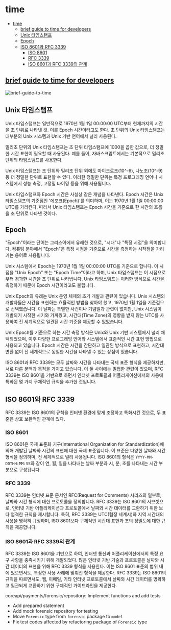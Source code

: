 # time

- [time](#time)
    - [brief guide to time for developers](#brief-guide-to-time-for-developers)
    - [Unix 타임스탬프](#unix-타임스탬프)
    - [Epoch](#epoch)
    - [ISO 8601와 RFC 3339](#iso-8601와-rfc-3339)
        - [ISO 8601](#iso-8601)
        - [RFC 3339](#rfc-3339)
        - [ISO 8601과 RFC 3339의 관계](#iso-8601과-rfc-3339의-관계)

## [brief guide to time for developers](https://www.willem.dev/projects/brief-guide-to-time-for-developers/)

![brief-guide-to-time](../resources/brief-guide-to-time.svg)

## Unix 타임스탬프

Unix 타임스탬프는 일반적으로 1970년 1월 1일 00:00:00 UTC부터 현재까지의 시간을 초 단위로 나타낸 것.
이를 Epoch 시간이라고도 한다. 초 단위의 Unix 타임스탬프는 대부분의 Unix 시스템과 Unix 기반 언어에서 널리 사용된다.

밀리초 단위의 Unix 타임스탬프는 초 단위 타임스탬프에 1000을 곱한 값으로, 더 정밀한 시간 표현이 필요할 때 사용된다.
예를 들어, 자바스크립트에서는 기본적으로 밀리초 단위의 타임스탬프를 사용한다.

Unix 타임스탬프는 초 단위와 밀리초 단위 외에도 마이크로초(10^-6), 나노초(10^-9) 등 더 정밀한 단위로 표현할 수 있다.
이러한 정밀한 단위는 특정 프로그래밍 언어나 시스템에서 성능 측정, 고정밀 타이밍 등을 위해 사용됩니다.

Unix 타임스탬프와 Epoch 시간은 사실상 같은 개념을 나타낸다.
Epoch 시간은 Unix 타임스탬프의 기준점인 '에포크(Epoch)'를 의미하며, 이는 1970년 1월 1일 00:00:00 UTC를 가리킨다.
따라서 Unix 타임스탬프는 Epoch 시간을 기준으로 한 시간의 흐름을 초 단위로 나타낸 것이다.

## Epoch

"Epoch"이라는 단어는 그리스어에서 유래한 것으로, "시대"나 "특정 시점"을 의미합니다. 컴퓨팅 분야에서 "Epoch"은 특정 시점을 기준으로 시간을 측정하는 시작점을 가리키는 용어로 사용됩니다.

Unix 시스템에서 Epoch는 1970년 1월 1일 00:00:00 UTC를 기준으로 합니다. 이 시점을 "Unix Epoch" 또는 "Epoch Time"이라고 하며, Unix 타임스탬프는 이 시점으로부터 경과한 시간을 초 단위로 나타냅니다. Unix 타임스탬프는 이러한 방식으로 시간을 측정하기 때문에 Epoch 시간이라고도 불립니다.

Unix Epoch의 유래는 Unix 운영 체제의 초기 개발과 관련이 있습니다. Unix 시스템의 개발자들은 시간을 표현하는 효율적인 방법을 찾아야 했고, 1970년 1월 1일을 기준점으로 선택했습니다. 이 날짜는 특별한 사건이나 기념일과 관련이 없지만, Unix 시스템이 개발되기 시작한 시기와 가까웠고, 시간대(Time Zone)의 영향을 받지 않는 UTC를 사용하여 전 세계적으로 일관된 시간 기준을 제공할 수 있었습니다.

Unix Epoch를 기준으로 하는 시간 측정 방식은 Unix와 Unix 기반 시스템에서 널리 채택되었으며, 이후 다양한 프로그래밍 언어와 시스템에서 표준적인 시간 표현 방법으로 사용되고 있습니다. Epoch 시간은 시간을 간단하고 일관된 방식으로 표현하고, 시간대 변환 없이 전 세계적으로 동일한 시간을 나타낼 수 있는 장점이 있습니다.

ISO 8601과 RFC 3339는 모두 날짜와 시간을 나타내는 국제 표준 형식을 제공하지만, 서로 다른 문맥과 목적을 가지고 있습니다. 이 둘 사이에는 밀접한 관련이 있으며, RFC 3339는 ISO 8601을 기반으로 하면서 인터넷 프로토콜과 어플리케이션에서의 사용에 특화된 몇 가지 구체적인 규칙을 추가한 것입니다.

## ISO 8601와 RFC 3339

RFC 3339는 ISO 8601의 규칙을 인터넷 환경에 맞게 조정하고 특화시킨 것으로, 두 표준은 상호 보완적인 관계에 있다.

### ISO 8601

ISO 8601은 국제 표준화 기구(International Organization for Standardization)에 의해 개발된 날짜와 시간의 표현에 대한 국제 표준입니다. 이 표준은 다양한 날짜와 시간 형식을 정의하며, 전 세계적으로 널리 사용됩니다. ISO 8601의 형식은 `YYYY-MM-DDTHH:MM:SS`와 같이 연, 월, 일을 나타내는 날짜 부분과 시, 분, 초를 나타내는 시간 부분으로 구성됩니다.

### RFC 3339

RFC 3339는 인터넷 표준 문서인 RFC(Request for Comments) 시리즈의 일부로, 날짜와 시간 형식에 대한 프로토콜을 정의합니다. RFC 3339는 ISO 8601의 서브셋으로, 인터넷 기반 어플리케이션과 프로토콜에서 날짜와 시간 데이터를 교환하기 위한 보다 엄격한 규칙을 제시합니다. 특히, RFC 3339는 UTC(협정 세계시)와 지역 시간대의 사용을 명확히 규정하며, ISO 8601보다 구체적인 시간대 표현과 초의 정밀도에 대한 규칙을 제공합니다.

### ISO 8601과 RFC 3339의 관계

RFC 3339는 ISO 8601을 기반으로 하여, 인터넷 통신과 어플리케이션에서의 특정 요구 사항을 충족시키기 위해 개발되었다.
많은 인터넷 기반 기술과 프로토콜은 날짜와 시간 데이터의 표현을 위해 RFC 3339 형식을 사용한다.
이는 ISO 8601 표준의 범위 내에 있으면서도, 특정한 사용 사례에 맞춰진 형식을 제공한다.
RFC 3339는 ISO 8601의 규칙을 따르면서도, 웹, 이메일, 기타 인터넷 프로토콜에서 날짜와 시간 데이터를 명확하고 일관되게 교환하기 위한 구체적인 가이드라인을 제공한다.

coreapi/payments/forensic/repository: Implement functions and add tests

- Add prepared statement
- Add mock forensic repository for testing
- Move `Forensic` type from `forensic` package to `model`
- Fix test codes affected by refactoring package of `Forensic` type
